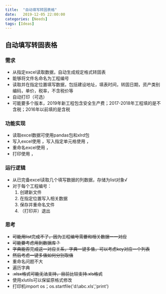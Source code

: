 ```yaml
---
title:  "自动填写转固表格"
date:   2019-12-05 22:00:00
categories: [Needs]
tags: [Ideas]
---
```

## 自动填写转固表格

### 需求

- 从指定excel读取数据，自动生成规定格式转固表
- 能够将文件名命名为工程编号
- 读取并在指定位置填写数据，包括建设地址，填表时间，转固日期，资产类别编码，单价，税率，不含税价等
- 自动打印（可选）
- 可能要多个版本，2019年新工程包含安全生产费；2017-2018年工程填的是不含税；2016年以前填的是含税

### 功能实现

- 读取excel数据可使用pandas包和xlrd包
- 写入excel使用 ，写入指定单元格使用  ，
- 重命名excel使用  ，
- 打印使用  ，

### 运行逻辑

- 从已完备excel读取几个填写数据的列数据，存储为list对象√
- 对于每个工程编号：
  1. 创建新文件
  2. 在指定位置写入相关数据
  3. 保存并重命名文件
  4. （打印并）退出

### 思考

- ~~可能用list完成不了，因为工程编号需要和相关数据一一对应~~
- ~~可能要考虑用到数据库？~~
- ~~字典能否完成这一对应关系，字典一键多值，可以考虑key对应一个列表~~
- ~~然后考虑一键多值如何分别取值~~
- 重命名问题不大
- 遍历字典
- ~~.xlsx格式可能无法支持，目前比较支持.xls格式~~
- 使用xlutils可以保留原格式修改
- 打印机import os；os.startfile('d:\\abc.xls','print')

